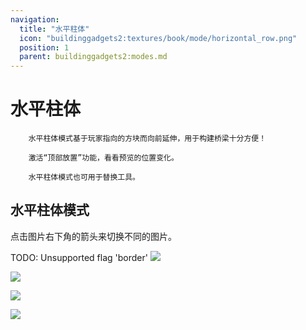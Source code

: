 ```yaml
---
navigation:
  title: "水平柱体"
  icon: "buildinggadgets2:textures/book/mode/horizontal_row.png"
  position: 1
  parent: buildinggadgets2:modes.md
---
```


# 水平柱体

        水平柱体模式基于玩家指向的方块而向前延伸，用于构建桥梁十分方便！

        激活“顶部放置”功能，看看预览的位置变化。

        水平柱体模式也可用于替换工具。

## 水平柱体模式

点击图片右下角的箭头来切换不同的图片。

TODO: Unsupported flag 'border'
![](horzrow1.png)

![](horzrow3.png)

![](horzrow2.png)

![](horzrow4.png)

